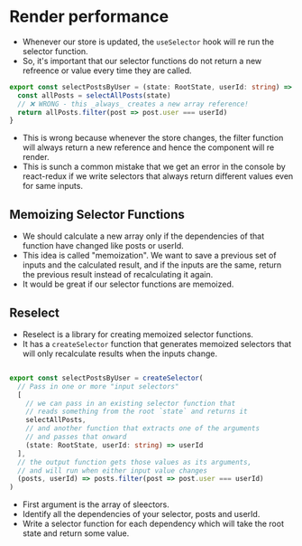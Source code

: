 # Render performance

- Whenever our store is updated, the `useSelector` hook will re run the selector function.
- So, it's important that our selector functions do not return a new refreence or value every time they are called.

```ts
export const selectPostsByUser = (state: RootState, userId: string) => {
  const allPosts = selectAllPosts(state)
  // ❌ WRONG - this _always_ creates a new array reference!
  return allPosts.filter(post => post.user === userId)
}
```
- This is wrong because whenever the store changes, the filter function will always return a new reference and hence the component will re render.
- This is sunch a common mistake that we get an error in the console by react-redux if we write selectors that always return different values even for same inputs.



## Memoizing Selector Functions

- We should calculate a new array only if the dependencies of that function have changed like posts or userId.
- This idea is called "memoization". We want to save a previous set of inputs and the calculated result, and if the inputs are the same, return the previous result instead of recalculating it again.
- It would be great if our selector functions are memoized.


## Reselect

- Reselect is a library for creating memoized selector functions.
- It has a `createSelector` function that generates memoized selectors that will only recalculate results when the inputs change.

```ts

export const selectPostsByUser = createSelector(
  // Pass in one or more "input selectors"
  [
    // we can pass in an existing selector function that
    // reads something from the root `state` and returns it
    selectAllPosts,
    // and another function that extracts one of the arguments
    // and passes that onward
    (state: RootState, userId: string) => userId
  ],
  // the output function gets those values as its arguments,
  // and will run when either input value changes
  (posts, userId) => posts.filter(post => post.user === userId)
)
```

- First argument is the array of sleectors.
- Identify all the dependencies of your selector, posts and userId.
- Write a selector function for each dependency which will take the root state and return some value.
